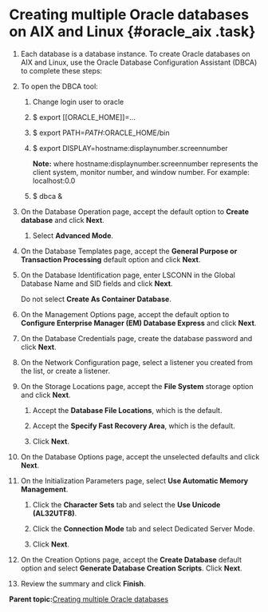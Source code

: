# Creating multiple Oracle databases on AIX and Linux {#oracle_aix .task}

1.  Each database is a database instance. To create Oracle databases on AIX and Linux, use the Oracle Database Configuration Assistant \(DBCA\) to complete these steps:

2.  To open the DBCA tool:

    1.  Change login user to oracle
    2.  $ export \[\[ORACLE\_HOME\]\]=...
    3.  $ export PATH=$PATH:$ORACLE\_HOME/bin
    4.  $ export DISPLAY=hostname:displaynumber.screennumber

        **Note:** where hostname:displaynumber.screennumber represents the client system, monitor number, and window number. For example: localhost:0.0

    5.  $ dbca &
3.  On the Database Operation page, accept the default option to **Create database** and click **Next**.

    1.  Select **Advanced Mode**.

4.  On the Database Templates page, accept the **General Purpose or Transaction Processing** default option and click **Next**.

5.  On the Database Identification page, enter LSCONN in the Global Database Name and SID fields and click **Next**.

    Do not select **Create As Container Database**.

6.  On the Management Options page, accept the default option to **Configure Enterprise Manager \(EM\) Database Express** and click **Next**.

7.  On the Database Credentials page, create the database password and click **Next**.

8.  On the Network Configuration page, select a listener you created from the list, or create a listener.

9.  On the Storage Locations page, accept the **File System** storage option and click **Next**.

    1.  Accept the **Database File Locations**, which is the default.

    2.  Accept the **Specify Fast Recovery Area**, which is the default.

    3.  Click **Next**.

10. On the Database Options page, accept the unselected defaults and click **Next**.

11. On the Initialization Parameters page, select **Use Automatic Memory Management**.

    1.  Click the **Character Sets** tab and select the **Use Unicode \(AL32UTF8\)**.

    2.  Click the **Connection Mode** tab and select Dedicated Server Mode.

    3.  Click **Next**.

12. On the Creation Options page, accept the **Create Database** default option and select **Generate Database Creation Scripts**. Click **Next**.

13. Review the summary and click **Finish**.


**Parent topic:**[Creating multiple Oracle databases](../install/t_create_multiple_oracle_databases.md)

